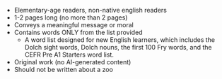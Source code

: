 * Elementary-age readers, non-native english readers
* 1-2 pages long (no more than 2 pages)
* Conveys a meaningful message or moral
* Contains words ONLY from the list provided
  * A word list designed for new English learners, which includes the Dolch sight words, Dolch nouns, the first 100 Fry words, and the CEFR Pre A1 Starters word list.
* Original work (no AI-generated content)
* Should not be written about a zoo

